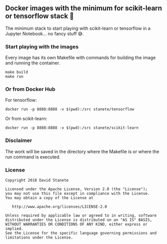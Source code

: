 ## Docker images with the minimum for scikit-learn or tensorflow stack 🐳

The minimum stack to start playing with scikit-learn or tensorflow in a Jupyter Notebook... no fancy stuff 😅.

### Start playing with the images

Every image has its own Makefile with commands for building the image and running the container.

```
make build
make run
```

### Or from Docker Hub

For tensorflow:

```
docker run -p 8888:8888 -v $(pwd):/src stanete/tensorflow
```

Or from scikit-learn:

```
docker run -p 8888:8888 -v $(pwd):/src stanete/scikit-learn
```

### Disclaimer

The work will be saved in the directory where the Makefile is or where the run command is executed.


### License

    Copyright 2018 David Stanete

    Licensed under the Apache License, Version 2.0 (the "License");
    you may not use this file except in compliance with the License.
    You may obtain a copy of the License at

       http://www.apache.org/licenses/LICENSE-2.0

    Unless required by applicable law or agreed to in writing, software
    distributed under the License is distributed on an "AS IS" BASIS,
    WITHOUT WARRANTIES OR CONDITIONS OF ANY KIND, either express or implied.
    See the License for the specific language governing permissions and
    limitations under the License.
